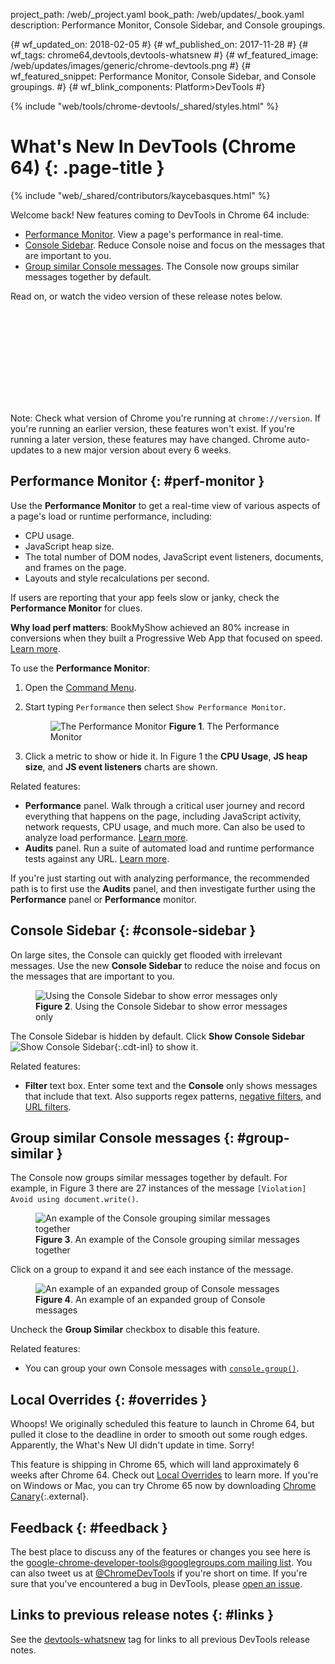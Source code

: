 project_path: /web/_project.yaml
book_path: /web/updates/_book.yaml
description: Performance Monitor, Console Sidebar, and Console groupings.

{# wf_updated_on: 2018-02-05 #}
{# wf_published_on: 2017-11-28 #}
{# wf_tags: chrome64,devtools,devtools-whatsnew #}
{# wf_featured_image: /web/updates/images/generic/chrome-devtools.png #}
{# wf_featured_snippet: Performance Monitor, Console Sidebar, and Console groupings. #}
{# wf_blink_components: Platform>DevTools #}

{% include "web/tools/chrome-devtools/_shared/styles.html" %}

# What's New In DevTools (Chrome 64) {: .page-title }

{% include "web/_shared/contributors/kaycebasques.html" %}

Welcome back! New features coming to DevTools in Chrome 64 include:

* [Performance Monitor](#perf-monitor). View a page's performance in real-time.
* [Console Sidebar](#console-sidebar). Reduce Console noise and focus on the messages that are
  important to you.
* [Group similar Console messages](#group-similar). The Console now groups similar messages
  together by default.

Read on, or watch the video version of these release notes below.

<div class="video-wrapper-full-width">
  <iframe class="devsite-embedded-youtube-video" data-video-id="90wNAn05Cf4"
          data-autohide="1" data-showinfo="0" frameborder="0" allowfullscreen>
  </iframe>
</div>

Note: Check what version of Chrome you're running at `chrome://version`. If you're running
an earlier version, these features won't exist. If you're running a later version, these features
may have changed. Chrome auto-updates to a new major version about every 6 weeks.

## Performance Monitor {: #perf-monitor }

Use the **Performance Monitor** to get a real-time view of various aspects of a page's load
or runtime performance, including:

* CPU usage.
* JavaScript heap size.
* The total number of DOM nodes, JavaScript event listeners, documents, and frames on the page.
* Layouts and style recalculations per second.

If users are reporting that your app feels slow or janky, check the **Performance Monitor** for
clues.

<aside class="success"><b>Why load perf matters</b>: BookMyShow achieved an 80% increase
in conversions when they built a Progressive Web App that focused on speed.
<a href="/web/showcase/2017/bookmyshow">Learn more</a>.</aside>

To use the **Performance Monitor**:

1. Open the [Command Menu](/web/tools/chrome-devtools/ui#command-menu).
1. Start typing `Performance` then select `Show Performance Monitor`.

     <figure>
       <img src="/web/updates/images/2017/11/perf-monitor.png"
            alt="The Performance Monitor"
       <figcaption>
         <b>Figure 1</b>. The Performance Monitor
       </figcaption>
     </figure>

1. Click a metric to show or hide it. In Figure 1 the **CPU Usage**, **JS heap size**, and
   **JS event listeners** charts are shown.

Related features:

* **Performance** panel. Walk through a critical user journey and record everything that
  happens on the page, including JavaScript activity, network requests, CPU usage, and much more.
  Can also be used to analyze load performance. 
  [Learn more][runtime].
* **Audits** panel. Run a suite of automated load and runtime performance tests against any URL.
  [Learn more][audits].

If you're just starting out with analyzing performance, the recommended path is to first use
the **Audits** panel, and then investigate further using the **Performance** panel or
**Performance** monitor.

[runtime]: /web/tools/chrome-devtools/evaluate-performance/
[audits]: /web/tools/lighthouse/#devtools

## Console Sidebar {: #console-sidebar }

On large sites, the Console can quickly get flooded with irrelevant messages. Use the new
**Console Sidebar** to reduce the noise and focus on the messages that are important to you.

<figure>
  <img src="/web/updates/images/2017/11/console-sidebar.png"
       alt="Using the Console Sidebar to show error messages only"
  <figcaption>
    <b>Figure 2</b>. Using the Console Sidebar to show error messages only
  </figcaption>
</figure>

The Console Sidebar is hidden by default. Click **Show Console Sidebar** ![Show Console
Sidebar](/web/updates/images/2017/11/show-console-sidebar.png){:.cdt-inl} to show it.

Related features:

* **Filter** text box. Enter some text and the **Console** only shows messages that include
  that text. Also supports regex patterns, [negative filters][neg], and [URL filters][url].

[neg]: /web/updates/2017/08/devtools-release-notes#negative-filters
[url]: /web/updates/2017/08/devtools-release-notes#url-filters

## Group similar Console messages {: #group-similar }

The Console now groups similar messages together by default. For example, in Figure 3
there are 27 instances of the message `[Violation] Avoid using document.write()`.

<figure>
  <img src="/web/updates/images/2017/11/group-similar.png"
       alt="An example of the Console grouping similar messages together"
  <figcaption>
    <b>Figure 3</b>. An example of the Console grouping similar messages together
  </figcaption>
</figure>

Click on a group to expand it and see each instance of the message.

<figure>
  <img src="/web/updates/images/2017/11/group-expanded.png"
       alt="An example of an expanded group of Console messages"
  <figcaption>
    <b>Figure 4</b>. An example of an expanded group of Console messages
  </figcaption>
</figure>

Uncheck the **Group Similar** checkbox to disable this feature.

Related features:

* You can group your own Console messages with [`console.group()`][group].

[group]: /web/tools/chrome-devtools/console/console-reference#group

## Local Overrides {: #overrides }

Whoops! We originally scheduled this feature to launch in Chrome 64, but pulled it close to
the deadline in order to smooth out some rough edges. Apparently, the What's New UI didn't
update in time. Sorry!

This feature is shipping in Chrome 65, which will land approximately 6 weeks after Chrome 64.
Check out [Local Overrides][LO] to learn more. If you're on Windows or Mac, you can try
Chrome 65 now by downloading [Chrome Canary][canary]{:.external}.

[LO]: /web/updates/2018/01/devtools#overrides
[canary]: https://www.google.com/chrome/browser/canary.html

## Feedback {: #feedback }

The best place to discuss any of the features or changes you see here is
the [google-chrome-developer-tools@googlegroups.com mailing list][ML]. You
can also tweet us at [@ChromeDevTools](https://twitter.com/chromedevtools) if
you're short on time. If you're sure that you've encountered a bug in
DevTools, please [open an issue](https://crbug.com/new).

[ML]: https://groups.google.com/forum/#!forum/google-chrome-developer-tools

## Links to previous release notes {: #links }

See the [devtools-whatsnew][tag] tag for links to all previous DevTools
release notes.

[tag]: /web/updates/tags/devtools-whatsnew
